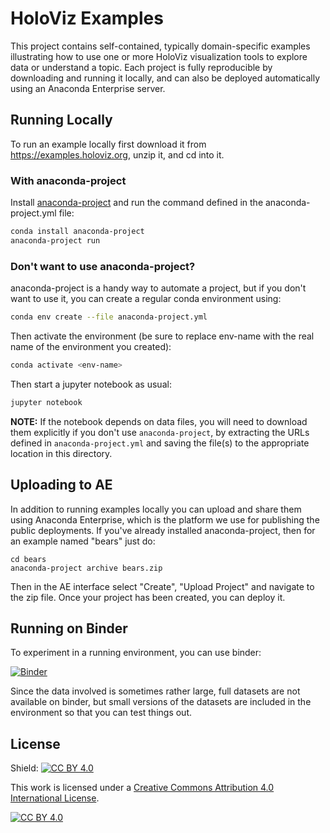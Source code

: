 # HoloViz Examples

This project contains self-contained, typically domain-specific
examples illustrating how to use one or more HoloViz
visualization tools to explore data or understand a topic. Each
project is fully reproducible by downloading and running it locally,
and can also be deployed automatically using an Anaconda Enterprise
server.

## Running Locally

To run an example locally first download it from https://examples.holoviz.org,
unzip it, and cd into it.

### With anaconda-project

Install [anaconda-project](https://anaconda-project.readthedocs.io) and
run the command defined in the anaconda-project.yml file:

```bash
conda install anaconda-project
anaconda-project run
```

### Don't want to use anaconda-project?

anaconda-project is a handy way to automate a project, but if you 
don't want to use it, you can create a regular conda environment using:

```bash
conda env create --file anaconda-project.yml
```

Then activate the environment (be sure to replace env-name with the 
real name of the environment you created):

```bash
conda activate <env-name>
```

Then start a jupyter notebook as usual:

```bash
jupyter notebook
```

**NOTE:** If the notebook depends on data files, you will need to
download them explicitly if you don't use `anaconda-project`, by
extracting the URLs defined in `anaconda-project.yml` and saving
the file(s) to the appropriate location in this directory.

## Uploading to AE

In addition to running examples locally you can upload and share them
using Anaconda Enterprise, which is the platform we use for publishing
the public deployments. If you've already installed anaconda-project,
then for an example named "bears" just do:

```
cd bears
anaconda-project archive bears.zip
```

Then in the AE interface select "Create", "Upload Project" and navigate
to the zip file. Once your project has been created, you can deploy it.

## Running on Binder

To experiment in a running environment, you can use binder:

[![Binder](https://mybinder.org/badge_logo.svg)](https://mybinder.org/v2/gh/holoviz-topics/examples/main)

Since the data involved is sometimes rather large, full datasets
are not available on binder, but small versions of the datasets
are included in the environment so that you can test things out.

## License

Shield: [![CC BY 4.0][cc-by-shield]][cc-by]

This work is licensed under a
[Creative Commons Attribution 4.0 International License][cc-by].

[![CC BY 4.0][cc-by-image]][cc-by]

[cc-by]: http://creativecommons.org/licenses/by/4.0/
[cc-by-image]: https://i.creativecommons.org/l/by/4.0/88x31.png
[cc-by-shield]: https://img.shields.io/badge/License-CC%20BY%204.0-lightgrey.svg
